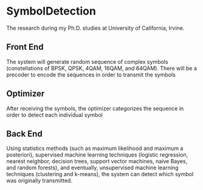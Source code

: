 # SymbolDetection

The research during my Ph.D. studies at University of California, Irvine.

## Front End
The system will generate random sequence of complex symbols (constellations of BPSK, QPSK, 4QAM, 16QAM, and 64QAM).
There will be a precoder to encode the sequences in order to transmit the symbols

## Optimizer
After receiving the symbols, the optimizer categorizes the sequence in order to detect each individual symbol

## Back End
Using statistics methods (such as maximum likelihood and maximum a posteriori),
supervised machine learning techniques (logistic regression, nearest neighbor, decision trees, support vector machines, naive Bayes, and random forests),
and eventually, unsupervised machine learning techniques (clustering and k-means), the system can detect which symbol was originally transmitted.
